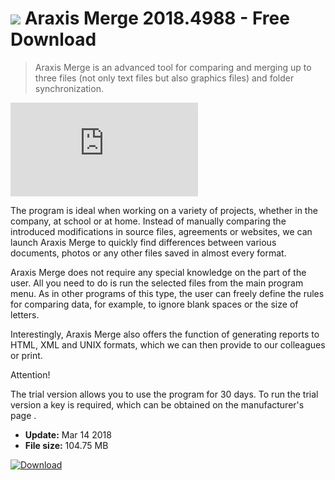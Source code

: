 # ![](https://cdn.softexe.net/static/icon/win.gif) Araxis Merge 2018.4988 - Free Download

> Araxis Merge is an advanced tool for comparing and merging up to three files (not only text files but also graphics files) and folder synchronization.

[![Araxis Merge](https:logic.araxis.com/CustomerSupport/MergeEvaluationF.xml)](https://softexe.net/win/development-it/development-tools/araxis-merge:pReda.html)

The program is ideal when working on a variety of projects, whether in the company, at school or at home. Instead of manually comparing the introduced modifications in source files, agreements or websites, we can launch Araxis Merge to quickly find differences between various documents, photos or any other files saved in almost every format.
 
 Araxis Merge does not require any special knowledge on the part of the user. All you need to do is run the selected files from the main program menu. As in other programs of this type, the user can freely define the rules for comparing data, for example, to ignore blank spaces or the size of letters.
 
 Interestingly, Araxis Merge also offers the function of generating reports to HTML, XML and UNIX formats, which we can then provide to our colleagues or print. 
 
 Attention!
 
 The trial version allows you to use the program for 30 days. To run the trial version a key is required, which can be obtained on the manufacturer's page .


- **Update:** Mar 14 2018
- **File size:** 104.75 MB

[![Download](https://cdn.softexe.net/static/img/download.png)](https://softexe.net/win/development-it/development-tools/araxis-merge:pReda.html)

